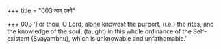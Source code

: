 +++
title = "003 त्वम् एको"

+++
003	'For thou, O Lord, alone knowest the purport, (i.e.) the rites, and the knowledge of the soul, (taught) in this whole ordinance of the Self-existent (Svayambhu), which is unknowable and unfathomable.'